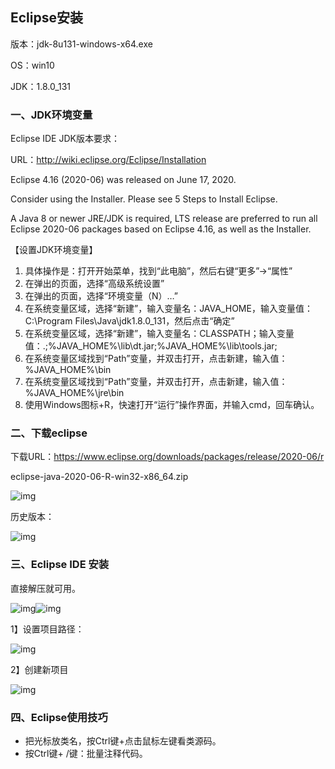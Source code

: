 ## Eclipse安装

版本：jdk-8u131-windows-x64.exe

OS：win10

JDK：1.8.0_131



### 一、JDK环境变量

Eclipse IDE JDK版本要求：

URL：http://wiki.eclipse.org/Eclipse/Installation

Eclipse 4.16 (2020-06) was released on June 17, 2020.

Consider using the Installer. Please see 5 Steps to Install Eclipse.

A Java 8 or newer JRE/JDK is required, LTS release are preferred to run all Eclipse 2020-06 packages based on Eclipse 4.16, as well as the Installer.



【设置JDK环境变量】

1. 具体操作是：打开开始菜单，找到“此电脑”，然后右键“更多”→“属性”
2. 在弹出的页面，选择“高级系统设置”
3. 在弹出的页面，选择“环境变量（N）…”
4. 在系统变量区域，选择“新建”，输入变量名：JAVA_HOME，输入变量值：C:\Program Files\Java\jdk1.8.0_131，然后点击“确定”
5. 在系统变量区域，选择“新建”，输入变量名：CLASSPATH；输入变量值：.;%JAVA_HOME%\lib\dt.jar;%JAVA_HOME%\lib\tools.jar;
6. 在系统变量区域找到“Path”变量，并双击打开，点击新建，输入值：%JAVA_HOME%\bin
7. 在系统变量区域找到“Path”变量，并双击打开，点击新建，输入值：%JAVA_HOME%\jre\bin
8. 使用Windows图标+R，快速打开“运行”操作界面，并输入cmd，回车确认。



### 二、下载eclipse

下载URL：https://www.eclipse.org/downloads/packages/release/2020-06/r

eclipse-java-2020-06-R-win32-x86_64.zip

![img](D:\Notes\Java\Eclipse\image\20201201095353185.png)

历史版本：

![img](D:\Notes\Java\Eclipse\image\20201201095447722.png)



### 三、Eclipse IDE 安装

直接解压就可用。

![img](https://img-blog.csdnimg.cn/20201201204829315.png?x-oss-process=image/watermark,type_ZmFuZ3poZW5naGVpdGk,shadow_10,text_aHR0cHM6Ly9ibG9nLmNzZG4ubmV0L2xpbndlbmhhaTIwMTg=,size_16,color_FFFFFF,t_70)![img](D:\Notes\Java\Eclipse\image\20201201204955997.png)

1】设置项目路径：

![img](D:\Notes\Java\Eclipse\image\20201201204829315.png)



2】创建新项目

![img](D:\Notes\Java\Eclipse\image\20201201205043473.png)



### 四、Eclipse使用技巧

- 把光标放类名，按Ctrl键+点击鼠标左键看类源码。
- 按Ctrl键+ /键：批量注释代码。